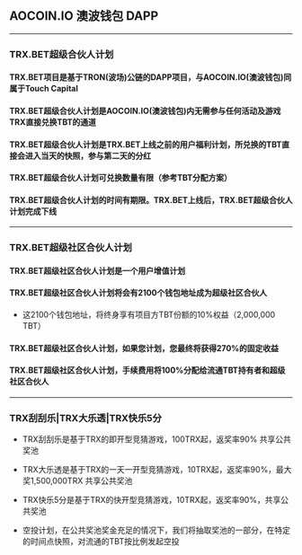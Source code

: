 ## AOCOIN.IO 澳波钱包 DAPP
---
### TRX.BET超级合伙人计划
#### TRX.BET项目是基于TRON(波场)公链的DAPP项目，与AOCOIN.IO(澳波钱包)同属于Touch Capital
#### TRX.BET超级合伙人计划是AOCOIN.IO(澳波钱包)内无需参与任何活动及游戏TRX直接兑换TBT的通道
#### TRX.BET超级合伙人计划是TRX.BET上线之前的用户福利计划，所兑换的TBT直接会进入当天的快照，参与第二天的分红
#### TRX.BET超级合伙人计划可兑换数量有限（参考TBT分配方案）
#### TRX.BET超级合伙人计划的时间有期限。TRX.BET上线后，TRX.BET超级合伙人计划完成下线

---

### TRX.BET超级社区合伙人计划
#### TRX.BET超级社区合伙人计划是一个用户增值计划
#### TRX.BET超级社区合伙人计划将会有2100个钱包地址成为超级社区合伙人
* 这2100个钱包地址，将终身享有项目方TBT份额的10%权益（2,000,000 TBT）
#### TRX.BET超级社区合伙人计划，如果您计划，您最终将获得270%的固定收益
#### TRX.BET超级社区合伙人计划，手续费用将100%分配给流通TBT持有者和超级社区合伙人

---

### TRX刮刮乐|TRX大乐透|TRX快乐5分

* TRX刮刮乐是基于TRX的即开型竞猜游戏，100TRX起，返奖率90% 共享公共奖池

* TRX大乐透是基于TRX的一天一开型竞猜游戏，10TRX起，返奖率90%，最大奖1,500,000TRX 共享公共奖池

* TRX快乐5分是基于TRX的快开型竞猜游戏，10TRX起，返奖率90%，共享公共奖池

* 空投计划，在公共奖池奖金充足的情况下，我们将抽取奖池的一部分，在特定的时间点快照，对流通的TBT按比例发起空投
